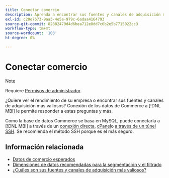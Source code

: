 ```yaml
---
title: Conectar comercio
description: Aprenda a encontrar sus fuentes y canales de adquisición más valiosos.
exl-id: c20e7673-9aa3-4e5e-979c-6adaa4164793
source-git-commit: 82882479d4d6bea712e8dd7c6b2e5b7715022cc3
workflow-type: tm+mt
source-wordcount: '103'
ht-degree: 0%

---
```


# Conectar comercio

>[!NOTE]
>
>Requiere [Permisos de administrador](../../../administrator/user-management/user-management.md).

¿Quiere ver el rendimiento de su empresa o encontrar sus fuentes y canales de adquisición más valiosos? Conexión de los datos de Commerce a [!DNL MBI] le permite responder a estas preguntas y más.

Como la base de datos Commerce se basa en MySQL, puede conectarla a [!DNL MBI] a través de un [conexión directa](../integrations/mysql-via-a-direct-connection.md), [cPanel](../integrations/mysql-via-cpanel.md)o [a través de un túnel SSH](../integrations/mysql-via-ssh-tunnel.md). Se recomienda el método SSH porque es el más seguro.

## Información relacionada

* [Datos de comercio esperados](../integrations/magento-data.md)
* [Dimensiones de datos recomendadas para la segmentación y el filtrado](../../../best-practices/segment-filter.md)
* [¿Cuáles son sus fuentes y canales de adquisición más valiosos?](../../analysis/most-value-source-channel.md)
